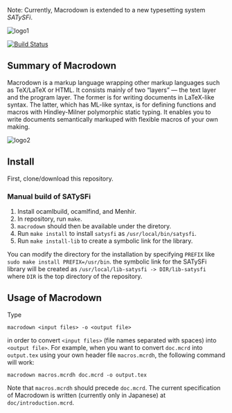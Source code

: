 Note: Currently, Macrodown is extended to a new typesetting system *SATySFi*.

![logo1](https://raw.githubusercontent.com/wiki/gfngfn/Macrodown/img/macrodown-logo1.png)

[![Build Status](https://travis-ci.org/gfngfn/Macrodown.svg?branch=master)](https://travis-ci.org/gfngfn/Macrodown)

## Summary of Macrodown

Macrodown is a markup language wrapping other markup languages such as TeX/LaTeX or HTML.
It consists mainly of two “layers” ― the text layer and the program layer.
The former is for writing documents in LaTeX-like syntax.
The latter, which has ML-like syntax, is for defining functions and macros
with Hindley-Milner polymorphic static typing.
It enables you to write documents semantically markuped with flexible macros of your own making.

![logo2](https://raw.githubusercontent.com/wiki/gfngfn/Macrodown/img/macrodown-logo2.png)

## Install

First, clone/download this repository.

<!--
### Use OPAM
* In the repository, run `opam pin add macrodown`.
* To reinstall, run `opam reinstall macrodown`.
* To uninstall, run `opam uninstall macrodown`.
-->

### Manual build of SATySFi

1. Install ocamlbuild, ocamlfind, and Menhir.
2. In repository, run `make`.
3. `macrodown` should then be available under the diretory.
4. Run `make install` to install `satysfi` as `/usr/local/bin/satysfi`.
5. Run `make install-lib` to create a symbolic link for the library.

You can modify the directory for the installation by specifying `PREFIX` like `sudo make install PREFIX=/usr/bin`. the symbolic link for the SATySFi library will be created as `/usr/local/lib-satysfi -> DIR/lib-satysfi` where `DIR` is the top directory of the repository.

<!--
### Download release from GitHub

See [release page](https://github.com/gfngfn/Macrodown/releases)
-->

## Usage of Macrodown

Type

    macrodown <input files> -o <output file>

in order to convert `<input files>` (file names separated with spaces) into `<output file>`.
For example, when you want to convert `doc.mcrd` into `output.tex` using your own header file `macros.mcrdh`,
the following command will work:

    macrodown macros.mcrdh doc.mcrd -o output.tex

Note that `macros.mcrdh` should precede `doc.mcrd`.
The current specification of Macrodown is written (currently only in Japanese) at `doc/introduction.mcrd`.
